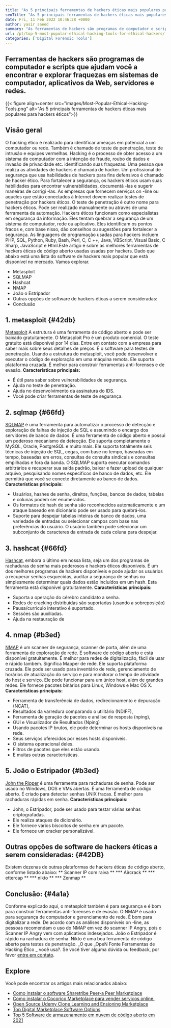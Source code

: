 ```yaml
---
title: "As 5 principais ferramentas de hackers éticas mais populares para hackers éticos" 
seoTitle: "As 5 principais ferramentas de hackers éticas mais populares para hackers éticos" 
date: Fri, 11 Feb 2022 10:46:28 +0000
author: yasir saeed
summary: "As ferramentas de hackers são programas de computador e scripts que ajudam você a encontrar e explorar fraquezas em sistemas de computador, aplicativos da Web, servidores e redes." 
url: /pt/top-5-most-popular-ethical-hacking-tools-for-ethical-hackers/
categories: ['Digital Forensic Tools']
---
```


## Ferramentas de hackers são programas de computador e scripts que ajudam você a encontrar e explorar fraquezas em sistemas de computador, aplicativos da Web, servidores e redes.

{{< figure align=center src="images/Most-Popular-Ethical-Hacking-Tools.png" alt="As 5 principais ferramentas de hackers éticas mais populares para hackers éticos">}}


## Visão geral
O hacking ético é realizado para identificar ameaças em potencial a um computador ou rede. Também é chamado de teste de penetração, teste de intrusão e equipes vermelhas. Hacking é o processo de obter acesso a um sistema de computador com a intenção de fraude, roubo de dados e invasão de privacidade etc. identificando suas fraquezas. Uma pessoa que realiza as atividades de hackers é chamada de hacker.
Um profissional de segurança que usa habilidades de hackers para fins defensivos é chamado de hacker ético. Para fortalecer a segurança, os hackers éticos usam suas habilidades para encontrar vulnerabilidades, documentá -las e sugerir maneiras de corrigi -las. As empresas que fornecem serviços on -line ou aqueles que estão conectados à Internet devem realizar testes de penetração por hackers éticos. O teste de penetração é outro nome para hackers éticos. Pode ser realizado manualmente ou através de uma ferramenta de automação.
Hackers éticos funcionam como especialistas em segurança da informação. Eles tentam quebrar a segurança de um sistema de computador, rede ou aplicativo. Eles identificam os pontos fracos e, com base nisso, dão conselhos ou sugestões para fortalecer a segurança. As linguagens de programação usadas para hackers incluem PHP, SQL, Python, Ruby, Bash, Perl, C, C ++, Java, VBScript, Visual Basic, C Sharp, JavaScript e Html.Este artigo é sobre as melhores ferramentas de hackers éticas de código aberto usadas usadas por hackers.
Dado que abaixo está uma lista do software de hackers mais popular que está disponível no mercado. Vamos explorar.
  * Metasploit
  * SQLMAP
  * Hashcat
  * NMAP
  * João o Estripador
  * Outras opções de software de hackers éticas a serem consideradas:
  * Conclusão

## 1. metasploit {#42db}
[Metasploit][1] A estrutura é uma ferramenta de código aberto e pode ser baixado gratuitamente. O Metasploit Pro é um produto comercial. O teste gratuito está disponível por 14 dias. Entre em contato com a empresa para saber mais sobre seus detalhes de preços.
É o software para testes de penetração. Usando a estrutura do metasploit, você pode desenvolver e executar o código de exploração em uma máquina remota. Ele suporta plataforma cruzada. É melhor para construir ferramentas anti-forenses e de evasão.
**Características principais:**
  * É útil para saber sobre vulnerabilidades de segurança.
  * Ajuda no teste de penetração.
  * Ajuda no desenvolvimento da assinatura do IDS.
  * Você pode criar ferramentas de teste de segurança.

## 2. sqlmap {#66fd}
[SQLMAP][2] é uma ferramenta para automatizar o processo de detecção e exploração de falhas de injeção de SQL e assumindo o encargo dos servidores de banco de dados. É uma ferramenta de código aberto e possui um poderoso mecanismo de detecção. Ele suporta completamente o MySQL, Oracle, PostgreSQL e muito mais. Ele suporta totalmente seis técnicas de injeção de SQL, cegas, com base no tempo, baseadas em tempo, baseadas em erros, consultas de consulta sindicais e consultas empilhadas e fora da banda.
O SQLMAP suporta executar comandos arbitrários e recuperar sua saída padrão, baixar e fazer upload de qualquer arquivo, pesquisando nomes específicos de banco de dados, etc. Ele permitirá que você se conecte diretamente ao banco de dados.
**Características principais:**
  * Usuários, hashes de senha, direitos, funções, bancos de dados, tabelas e colunas podem ser enumerados.
  * Os formatos de hash de senha são reconhecidos automaticamente e um ataque baseado em dicionário pode ser usado para quebrá-los.
  * Suporte para despejar tabelas inteiras de banco de dados, uma variedade de entradas ou selecionar campos com base nas preferências do usuário. O usuário também pode selecionar um subconjunto de caracteres da entrada de cada coluna para despejar.

## 3. hashcat {#66fd}
[Hashcat][3], embora o último em nossa lista, seja um dos programas de rachaduras de senha mais poderosos e hackers éticos disponíveis. É um dos melhores programas de hackers disponíveis e pode ajudar os usuários a recuperar senhas esquecidas, auditar a segurança de senhas ou simplesmente determinar quais dados estão incluídos em um hash. Esta ferramenta está disponível gratuitamente.
**Características principais:**
  * Suporta a operação do cérebro candidato a senha.
  * Redes de cracking distribuídas são suportadas (usando a sobreposição)
  * Pausa/currículo interativo é suportado.
  * Sessões são auxiliadas.
  * Ajuda na restauração de

## 4. nmap {#b3ed}
[NMAP][4] é um scanner de segurança, scanner de porta, além de uma ferramenta de exploração de rede. É software de código aberto e está disponível gratuitamente. É melhor para redes de digitalização, fácil de usar e rápido também. Significa Mapper de rede.
Ele suporta plataforma cruzada. Ele pode ser usado para inventário de rede, gerenciamento de horários de atualização do serviço e para monitorar o tempo de atividade do host e serviço. Ele pode funcionar para um único host, além de grandes redes. Ele fornece pacotes binários para Linux, Windows e Mac OS X.
**Características principais:**
  * Ferramenta de transferência de dados, redirecionamento e depuração (NCAT),
  * Resultados da varredura comparando o utilitário (NDIFF),
  * Ferramenta de geração de pacotes e análise de resposta (nping),
  * GUI e Visualizador de Resultados (Nping)
  * Usando pacotes IP brutos, ele pode determinar os hosts disponíveis na rede.
  * Seus serviços oferecidos por esses hosts disponíveis.
  * O sistema operacional deles.
  * Filtros de pacotes que eles estão usando.
  * E muitas outras características.

## 5. João o Estripador {#b3ed}
[John the Ripper][5] é uma ferramenta para rachaduras de senha. Pode ser usado no Windows, DOS e VMs abertas. É uma ferramenta de código aberto. É criado para detectar senhas UNIX fracas. É melhor para rachaduras rápidas em senha.
**Características principais:**
  * John, o Estripador, pode ser usado para testar várias senhas criptografadas.
  * Ele realiza ataques de dicionário.
  * Ele fornece vários biscoitos de senha em um pacote.
  * Ele fornece um cracker personalizável.

## Outras opções de software de hackers éticas a serem consideradas: {#42DB}
Existem dezenas de outras plataformas de hackers éticas de código aberto, conforme listado abaixo:
  ** Scanner IP com raiva **
  *** Aircrack **
  *** ettercap **
  *** nikto **
  *** Zenmap **

## Conclusão: {#4a1a}
Conforme explicado aqui, o metasploit também é para segurança e é bom para construir ferramentas anti-forenses e de evasão. O NMAP é usado para segurança de computador e gerenciamento de rede. É bom para digitalizar a rede. De acordo com as análises disponíveis on -line, as pessoas recomendam o uso do NMAP em vez do scanner IP Angry, pois o Scanner IP Angry vem com aplicativos indesejados. João o Estripador é rápido na rachadura de senha. Nikto é uma boa ferramenta de código aberto para testes de penetração.
_O que _OpeN Fonte Ferramentas de Hacking Ético _ você usa?. Se você tiver alguma dúvida ou feedback, por favor [entre em contato][6].

## Explore
Você pode encontrar os artigos mais relacionados abaixo:
  * [Como instalar o software Sharetribe Peer-a Peer Marketplace][7]
  * [Como instalar o Cocorico Marketplace para vender serviços online.][8]
  * [Open Source Udemy Clone Learning and Ensioning Marketplace][9]
  * [Top Digital Marketplace Software Options][10]
  * [Top 5 Software de armazenamento em nuvem de código aberto em 2021][11]

  
[1]: https://www.metasploit.com/
[2]: https://sqlmap.org/
[3]: https://hashcat.net/hashcat/
[4]: https://nmap.org/
[5]: https://www.openwall.com/john/
[6]: mailto:yasir.saeed@aspose.com
[7]: https://products.containerize.com/marketplace/sharetribe/
[8]: https://products.containerize.com/marketplace/cocorico/
[9]: https://products.containerize.com/marketplace/edurge/
[10]: https://products.containerize.com/marketplace/
[11]: https://blog.containerize.com/backup-and-sync-software/top-5-open-source-cloud-storage-software-in-2021/
